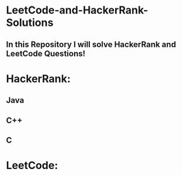# LeetCode-and-HackerRank-Solutions
## In this Repository I will solve HackerRank and LeetCode Questions!

# HackerRank:
## Java

## C++

## C



# LeetCode: 
